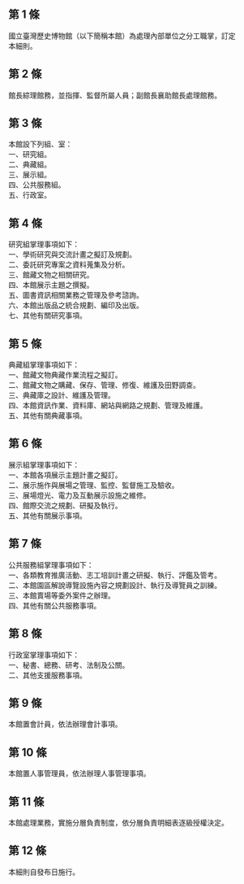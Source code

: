 第 1 條
-------
國立臺灣歷史博物館（以下簡稱本館）為處理內部單位之分工職掌，訂定  
本細則。

第 2 條
-------
館長綜理館務，並指揮、監督所屬人員；副館長襄助館長處理館務。

第 3 條
-------
本館設下列組、室：  
一、研究組。  
二、典藏組。  
三、展示組。  
四、公共服務組。  
五、行政室。

第 4 條
-------
研究組掌理事項如下：  
一、學術研究與交流計畫之擬訂及規劃。  
二、委託研究專案之資料蒐集及分析。  
三、館藏文物之相關研究。  
四、本館展示主題之撰擬。  
五、圖書資訊相關業務之管理及參考諮詢。  
六、本館出版品之統合規劃、編印及出版。  
七、其他有關研究事項。

第 5 條
-------
典藏組掌理事項如下：  
一、館藏文物典藏作業流程之擬訂。  
二、館藏文物之購藏、保存、管理、修復、維護及田野調查。  
三、典藏庫之設計、維護及管理。  
四、本館資訊作業、資料庫、網站與網路之規劃、管理及維護。  
五、其他有關典藏事項。

第 6 條
-------
展示組掌理事項如下：  
一、本館各項展示主題計畫之擬訂。  
二、展示施作與展場之管理、監控、監督施工及驗收。  
三、展場燈光、電力及互動展示設施之維修。  
四、館際交流之規劃、研擬及執行。  
五、其他有關展示事項。

第 7 條
-------
公共服務組掌理事項如下：  
一、各類教育推廣活動、志工培訓計畫之研擬、執行、評鑑及管考。  
二、本館園區解說導覽設施內容之規劃設計、執行及導覽員之訓練。  
三、本館賣場等委外案件之辦理。  
四、其他有關公共服務事項。

第 8 條
-------
行政室掌理事項如下：  
一、秘書、總務、研考、法制及公關。  
二、其他支援服務事項。

第 9 條
-------
本館置會計員，依法辦理會計事項。

第 10 條
--------
本館置人事管理員，依法辦理人事管理事項。

第 11 條
--------
本館處理業務，實施分層負責制度，依分層負責明細表逐級授權決定。

第 12 條
--------
本細則自發布日施行。

